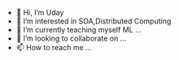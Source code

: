 - 👋 Hi, I’m Uday 
- 👀 I’m interested in SOA,Distributed Computing
- 🌱 I’m currently teaching myself ML ...
- 💞️ I’m looking to collaborate on ...
- 📫 How to reach me ...

<!---
adiputra-99/adiputra-99 is a ✨ special ✨ repository because its `README.md` (this file) appears on your GitHub profile.
You can click the Preview link to take a look at your changes.
--->
